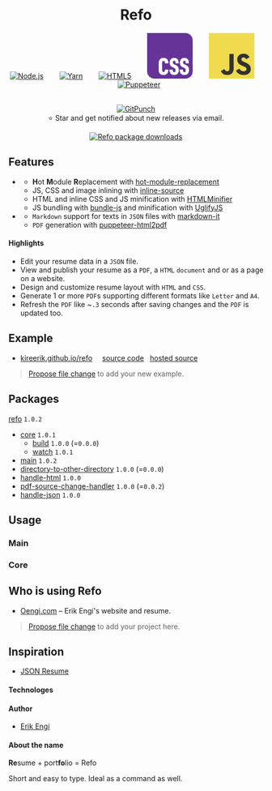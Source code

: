 <h1 align="center">Refo</h1>

<p align="center">
	<a title="Node.js" href="https://nodejs.org/en/"><img alt="Node.js" src="https://camo.githubusercontent.com/9c24355bb3afbff914503b663ade7beb341079fa/68747470733a2f2f6e6f64656a732e6f72672f7374617469632f696d616765732f6c6f676f2d6c696768742e737667" width="" height="90"></a>
	&nbsp;&nbsp;&nbsp; &nbsp;&nbsp;&nbsp;<a title="Yarn" href="https://yarnpkg.com/lang/en/"><img alt="Yarn" src="https://raw.githubusercontent.com/yarnpkg/assets/master/yarn-kitten-full.svg?sanitize=true" width="" height="90"></a>
	&nbsp;&nbsp;&nbsp; &nbsp;&nbsp;&nbsp;<a title="HTML5" href="https://developer.mozilla.org/en-US/docs/Web/Guide/HTML/HTML5"><img alt="HTML5" src="https://cdn.worldvectorlogo.com/logos/html-5.svg" width="" height="90"></a>
	&nbsp;&nbsp;&nbsp; &nbsp;&nbsp;&nbsp;<a title="CSS" href="https://developer.mozilla.org/en-US/docs/Web/CSS"><img alt="CSS" src="https://raw.githubusercontent.com/github/explore/6c6508f34230f0ac0d49e847a326429eefbfc030/topics/css/css.png" width="" height="90"></a>
	&nbsp;&nbsp;&nbsp; &nbsp;&nbsp;&nbsp;<a title="JavaScript" href="https://developer.mozilla.org/en-US/docs/Web/JavaScript"><img alt="JavaScript" src="https://raw.githubusercontent.com/github/explore/6c6508f34230f0ac0d49e847a326429eefbfc030/topics/javascript/javascript.png" width="" height="90"></a>
	&nbsp;&nbsp;&nbsp; &nbsp;&nbsp;&nbsp;<a title="Puppeteer" href="https://developers.google.com/web/tools/puppeteer/"><img alt="Puppeteer" src="https://user-images.githubusercontent.com/10379601/29446482-04f7036a-841f-11e7-9872-91d1fc2ea683.png" width="" height="90"></a>
</p>

<p align="center">
	<br><a title="GitPunch" href="https://gitpunch.com/"><img alt="GitPunch" src="https://raw.githubusercontent.com/vfeskov/gitpunch/master/client/src/big-logo.png" width="222" height="52"></a>
	<br>⭐ Star and get notified about new releases via email.
</p>

<p align="center">
	<a title="Refo package downloads" href="https://www.npmjs.com/package/refo"><img alt="Refo package downloads" src="https://img.shields.io/npm/dt/refo.svg"></a>
</p>

## Features
- 
	- **H**ot **M**odule **R**eplacement with [hot-module-replacement](https://github.com/sidorares/hot-module-replacement)
	- JS, CSS and image inlining with [inline-source](https://github.com/popeindustries/inline-source)
	- HTML and inline CSS and JS minification with [HTMLMinifier](https://github.com/kangax/html-minifier)
	- JS bundling with [bundle-js](https://github.com/hugabor/bundle-js) and minification with [UglifyJS](https://github.com/mishoo/UglifyJS2)
- 
	- `Markdown` support for texts in `JSON` files with [markdown-it](https://github.com/markdown-it/markdown-it)
	- `PDF` generation with [puppeteer-html2pdf](https://github.com/kireerik/puppeteer-html2pdf)

#### Highlights
- Edit your resume data in a `JSON` file.
- View and publish your resume as a `PDF`, a `HTML` `document` and or as a page on a website.
- Design and customize resume layout with `HTML` and `CSS`.
- Generate 1 or more `PDF`s supporting different formats like `Letter` and `A4`.
- Refresh the `PDF` like ~`.3` seconds after saving changes and the `PDF` is updated too.

## Example
- <a title="Refo - A static site build tool." href="https://kireerik.github.io/refo/">kireerik.github.io/refo</a> &nbsp; &nbsp; [source code](https://github.com/kireerik/refo/tree/master/example) &nbsp; [hosted source](https://github.com/kireerik/refo/tree/master/docs)

> [Propose file change](https://github.com/kireerik/refo/edit/master/README.md) to add your new example.

## Packages
[refo](https://www.npmjs.com/package/refo) `1.0.2`
- [core](https://www.npmjs.com/package/refo-core) `1.0.1`
	- [build](https://www.npmjs.com/package/refo-core-build) `1.0.0` (=`0.0.0`)
	- [watch](https://www.npmjs.com/package/refo-core-watch) `1.0.1`
- [main](https://www.npmjs.com/package/refo-main) `1.0.2`
- [directory-to-other-directory](https://www.npmjs.com/package/refo-directory-to-other-directory) `1.0.0` (=`0.0.0`)
- [handle-html](https://www.npmjs.com/package/refo-handle-html) `1.0.0`
- [pdf-source-change-handler](https://www.npmjs.com/package/refo-pdf-source-change-handler) `1.0.0` (=`0.0.2`)
- [handle-json](https://www.npmjs.com/package/refo-handle-json) `1.0.0`

## Usage

### Main


### Core


## Who is using Refo
- <a title="Oengi.com" href="https://oengi.com/">Oengi.com</a> – Erik Engi's website and resume.

> [Propose file change](https://github.com/kireerik/refo/edit/master/README.md) to add your project here.

## Inspiration
- <a title="JSON Resume" href="https://jsonresume.org/">JSON Resume</a>

#### Technologes


#### Author
- <a title="Oengi.com" href="https://oengi.com/">Erik Engi</a>

#### About the name
**Re**sume + port**fo**lio = Refo

Short and easy to type. Ideal as a command as well.
